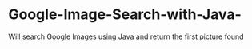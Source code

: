# Google-Image-Search-with-Java-
Will search Google Images using Java and return the first picture found

